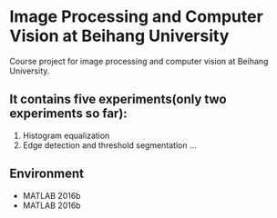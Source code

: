 # Image Processing and Computer Vision at Beihang University
Course project for image processing and computer vision at Beihang University.
## It contains five experiments(only two experiments so far):
1. Histogram equalization
2. Edge detection and threshold segmentation
...
## Environment
* MATLAB 2016b
* MATLAB 2016b
